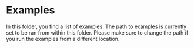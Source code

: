 # Examples
In this folder, you find a list of examples. The path to examples is currently set to be ran from within this folder. Please make sure to change the path if you run the examples from a different location.